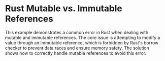 # Rust Mutable vs. Immutable References
This example demonstrates a common error in Rust when dealing with mutable and immutable references.  The core issue is attempting to modify a value through an immutable reference, which is forbidden by Rust's borrow checker to prevent data races and ensure memory safety.  The solution shows how to correctly handle mutable references to avoid this error.